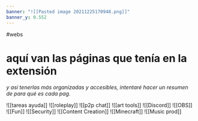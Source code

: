 ```yaml
---
banner: "![[Pasted image 20211225170948.png]]"
banner_y: 0.552
---
```

#webs
# aquí van las páginas que tenía en la extensión
*y así tenerlas más organizadas y accesibles, intentaré hacer un resumen de para qué es cada pag.*

![[tareas ayuda]]
![[roleplay]]
![[p2p chat]]
![[art tools]]
![[Discord]]
![[OBS]]
![[Fun]]
![[Security]]
![[Content Creation]]
![[Minecraft]]
![[Music prod]]



